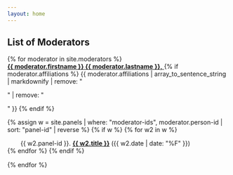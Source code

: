 ```yaml
---
layout: home
---
```

## List of Moderators

<dl>
{% for moderator in site.moderators %}
<section style="margin-bottom: 15px">
  <dt>
    <a href="{{ site.baseurl }}{{ moderator.url }}">
  	  <strong>{{ moderator.firstname }} {{ moderator.lastname }},</strong>
	</a>
    {% if moderator.affiliations %}
      {{ moderator.affiliations | array_to_sentence_string | markdownify |
          remove: "<p>" | remove: "</p>" }}
    {% endif %}
  </dt> 

{% assign w = site.panels | where: "moderator-ids", moderator.person-id | sort: "panel-id" | reverse %}
  {% if w %}
    {% for w2 in w %}
      <dd style="margin-left: 30px">{{ w2.panel-id }}. 
        <strong><a href="{{ site.baseurl }}{{ w2.url }}">{{ w2.title }}</a></strong> ({{ w2.date | date: "%F" }})
      </dd>
    {% endfor %}
  {% endif %}

</section>
{% endfor %}
</dl>
